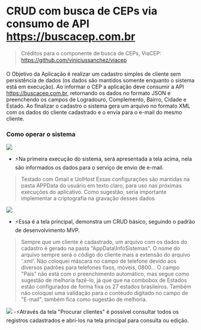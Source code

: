 # CRUD com busca de CEPs via consumo de API https://buscacep.com.br

> Créditos para o componente de busca de CEPs, ViaCEP: https://github.com/viniciussanchez/viacep

O Objetivo da Aplicação é realizar um cadastro simples de cliente sem persistência de dados (os dados são mantidos somente enquanto o sistema está em execução). Ao informar o CEP a aplicação deve consumir a API https://buscacep.com.br, retornando os dados no formato JSON e preenchendo os campos de Logradouro, Complemento, Bairro, Cidade e Estado. Ao finalizar o cadastro o sistema gera um arquivo no formato XML com os dados do cliente cadastrado e o envia para o e-mail do mesmo cliente.

### Como operar o sistema

  ![](Imagens/TelaServerMail.png)
- ⚡Na primeira execução do sistema, será apresentada a tela acima, nela são informados os dados para o serviço de envio de e-mail.
> Testado com Gmail e UolHost
> Essas configurações são mantidas na pasta APPData do usuário em texto claro, para uso nas próximas execuções do aplicativo. Como sugestão, seria importante implementar a criptografia na gravação desses dados

  ![](Imagens/TelaPrincipal.png)
- ⚡Essa é a tela principal, demonstra um CRUD básico, seguindo o padrão de desenvolvimento MVP.
> Sempre que um cliente é cadastrado, um arquivo com os dados do cadastro é gerado na pasta "AppData\InfoSistemas\". O nome do arquivo sempre será o código do cliente mais a extensão do arquivo '.xml'.
> Não coloquei máscara no campo de telefone devido aos diversos padrões para telefones fixos, móveis, 0800...
> O campo "País" não está com o preenchimento automático, mas segue como sugestão de melhoria fazê-lo, já que que na combobox de Estados estão configurados de forma fixa os 27 estados brasileiros.
> Também não coloquei uma validação para o conteudo digitado no campo de "E-mail", também fica como sugestão de melhoria.

  ![](Imagens/TelaProcurar.png)
 -⚡Através da tela "Procurar clientes" é possível consultar todos os registros cadastrados e abrí-los na tela principal para consulta ou edição.
